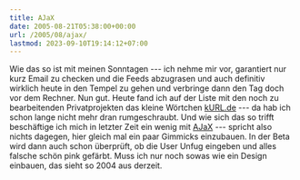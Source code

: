 ```yaml
---
title: AJaX
date: 2005-08-21T05:38:00+00:00
url: /2005/08/ajax/
lastmod: 2023-09-10T19:14:12+07:00
---
```

Wie das so ist mit meinen Sonntagen --- ich nehme mir vor, garantiert nur kurz Email zu checken und die Feeds abzugrasen und auch definitiv wirklich heute in den Tempel zu gehen und verbringe dann den Tag doch vor dem Rechner. Nun gut. Heute fand ich auf der Liste mit den noch zu bearbeitenden Privatprojekten das kleine Wörtchen [kURL.de][1] --- da hab ich schon lange nicht mehr dran rumgeschraubt. Und wie sich das so trifft beschäftige ich mich in letzter Zeit ein wenig mit [AJaX][2] --- spricht also nichts dagegen, hier gleich mal ein paar Gimmicks einzubauen. In der Beta wird dann auch schon überprüft, ob die User Unfug eingeben und alles falsche schön pink gefärbt. Muss ich nur noch sowas wie ein Design einbauen, das sieht so 2004 aus derzeit.

 [1]: http://kurl.de
 [2]: http://de.wikipedia.org/wiki/AJAX
